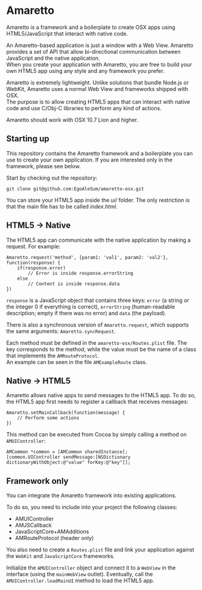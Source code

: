 # Amaretto

Amaretto is a framework and a boilerplate to create OSX apps using HTML5/JavaScript that interact with native code.

An Amaretto-based application is just a window with a Web View. Amaretto provides a set of API that allow bi-directional communication between JavaScript and the native application.<br />
When you create your application with Amaretto, you are free to build your own HTML5 app using any style and any framework you prefer.

Amaretto is extremely lightweight. Unlike solutions that bundle Node.js or WebKit, Amaretto uses a normal Web View and frameworks shipped with OSX.<br/>
The purpose is to allow creating HTML5 apps that can interact with native code and use C/Obj-C libraries to perform any kind of actions.

Amaretto should work with OSX 10.7 Lion and higher.

## Starting up

This repository contains the Amaretto framework and a boilerplate you can use to create your own application. If you are interested only in the framework, please see below.

Start by checking out the repository:

    git clone git@github.com:EgoAleSum/amaretto-osx.git

You can store your HTML5 app inside the _ui/_ folder. The only restriction is that the main file has to be called _index.html_.

## HTML5 -> Native

The HTML5 app can communicate with the native application by making a request. For example:

    Amaretto.request('method', {param1: 'val1', param2: 'val2'}, function(response) {
		if(response.error)
            // Error is inside response.errorString
        else
            // Content is inside response.data
	})

`response` is a JavaScript object that contains three keys: `error` (a string or the integer 0 if everything is correct), `errorString` (human-readable description; empty if there was no error) and `data` (the payload).

There is also a synchronous version of `Amaretto.request`, which supports the same arguments: `Amaretto.syncRequest`.

Each method must be defined in the `amaretto-osx/Routes.plist` file. The key corresponds to the method, while the value must be the name of a class that implements the `AMRouteProtocol`.<br/>
An example can be seen in the file `AMExampleRoute` class.

## Native -> HTML5

Amaretto allows native apps to send messages to the HTML5 app. To do so, the HTML5 app first needs to register a callback that receives messages:

    Amaretto.setMainCallback(function(message) {
        // Perform some actions
    })

This method can be executed from Cocoa by simply calling a method on `AMUIController`:

    AMCommon *common = [AMCommon sharedInstance];
    [common.UIController sendMessage:[NSDictionary dictionaryWithObject:@"value" forKey:@"key"]];

## Framework only

You can integrate the Amaretto framework into existing applications.

To do so, you need to include into your project the following classes:

- AMUIController
- AMJSCallback
- JavaScriptCore+AMAdditions
- AMRouteProtocol (header only)

You also need to create a `Routes.plist` file and link your application against the `WebKit` and `JavaScriptCore` frameworks.

Initialize the `AMUIController` object and connect it to a `WebView` in the interface (using the `mainWebView` outlet). Eventually, call the `AMUIController.loadMainUI` method to load the HTML5 app.